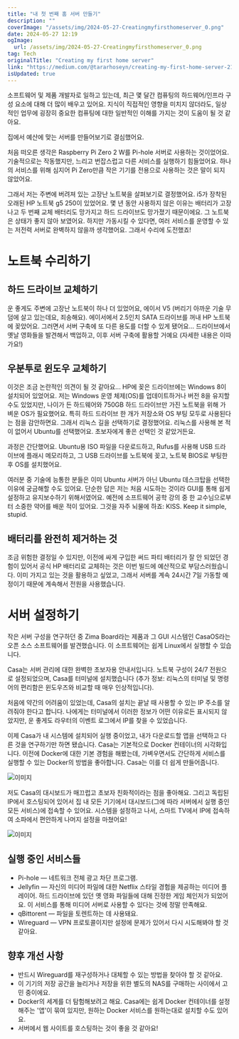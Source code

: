 ```yaml
---
title: "내 첫 번째 홈 서버 만들기"
description: ""
coverImage: "/assets/img/2024-05-27-Creatingmyfirsthomeserver_0.png"
date: 2024-05-27 12:19
ogImage:
  url: /assets/img/2024-05-27-Creatingmyfirsthomeserver_0.png
tag: Tech
originalTitle: "Creating my first home server"
link: "https://medium.com/@tararhoseyn/creating-my-first-home-server-2104cc610514"
isUpdated: true
---
```


소프트웨어 및 제품 개발자로 일하고 있는데, 최근 몇 달간 컴퓨팅의 하드웨어/인프라 구성 요소에 대해 더 많이 배우고 있어요. 지식이 직접적인 영향을 미치지 않더라도, 일상적인 업무에 굉장히 중요한 컴퓨팅에 대한 일반적인 이해를 가지는 것이 도움이 될 것 같아요.

집에서 예산에 맞는 서버를 만들어보기로 결심했어요.

처음 떠오른 생각은 Raspberry Pi Zero 2 W를 Pi-hole 서버로 사용하는 것이었어요. 기술적으로는 작동했지만, 느리고 번잡스럽고 다른 서비스를 실행하기 힘들었어요. 하나의 서비스를 위해 심지어 Pi Zero만큼 작은 기기를 전용으로 사용하는 것은 말이 되지 않았어요.

그래서 저는 주변에 버려져 있는 고장난 노트북을 살펴보기로 결정했어요. i5가 장착된 오래된 HP 노트북 g5 250이 있었어요. 몇 년 동안 사용하지 않은 이유는 배터리가 고장나고 두 번째 교체 배터리도 망가지고 하드 드라이브도 망가졌기 때문이에요. 그 노트북은 상태가 좋지 않아 보였어요. 하지만 가동시킬 수 있다면, 여러 서비스를 운영할 수 있는 저전력 서버로 완벽하지 않을까 생각했어요. 그래서 수리에 도전했죠!

<div class="content-ad"></div>

# 노트북 수리하기

## 하드 드라이브 교체하기

운 좋게도 주변에 고장난 노트북이 하나 더 있었어요, 에이서 V5 (버리기 아까운 기술 무덤에 살고 있는데요, 죄송해요). 에이서에서 2.5인치 SATA 드라이브를 꺼내 HP 노트북에 꽂았어요. 그러면서 서버 구축에 또 다른 용도를 더할 수 있게 됐어요... 드라이브에서 옛날 영화들을 발견해서 백업하고, 이후 서버 구축에 활용할 거예요 (자세한 내용은 이따가요!)

## 우분투로 윈도우 교체하기

<div class="content-ad"></div>

이것은 조금 논란적인 의견이 될 것 같아요... HP에 꽂은 드라이브에는 Windows 8이 설치되어 있었어요. 저는 Windows 운영 체제(OS)를 업데이트하거나 버전 8을 유지할 수도 있었지만, 나이가 든 하드웨어와 750GB 하드 드라이브만 가진 노트북을 위해 가벼운 OS가 필요했어요. 특히 하드 드라이브 한 개가 저장소와 OS 부팅 모두로 사용된다는 점을 감안하면요. 그래서 리눅스 길을 선택하기로 결정했어요. 리눅스를 사용해 본 적이 없어서 Ubuntu를 선택했어요. 초보자에게 좋은 선택인 것 같았거든요.

과정은 간단했어요. Ubuntu용 ISO 파일을 다운로드하고, Rufus를 사용해 USB 드라이브에 플래시 메모리하고, 그 USB 드라이브를 노트북에 꽂고, 노트북 BIOS로 부팅한 후 OS를 설치했어요.

여러분 중 기술에 능통한 분들은 이미 Ubuntu 서버가 아닌 Ubuntu 데스크탑을 선택한 이유에 궁금해할 수도 있어요. 단순한 답은 저는 처음 시도하는 것이라 GUI를 통해 쉽게 설정하고 유지보수하기 위해서였어요. 예전에 소프트웨어 공학 강의 중 한 교수님으로부터 소중한 약어를 배운 적이 있어요. 그것을 자주 뇌물에 하죠: KISS. Keep it simple, stupid.

<div class="content-ad"></div>

## 배터리를 완전히 제거하는 것

조금 위험한 결정일 수 있지만, 이전에 싸게 구입한 써드 파티 배터리가 잘 안 되었던 경험이 있어서 공식 HP 배터리로 교체하는 것은 이번 빌드에 예산적으로 부담스러웠습니다. 이미 가지고 있는 것을 활용하고 싶었고, 그래서 서버를 계속 24시간 7일 가동할 예정이기 때문에 계속해서 전원을 사용했습니다.

# 서버 설정하기

작은 서버 구성을 연구하던 중 Zima Board라는 제품과 그 GUI 시스템인 CasaOS라는 오픈 소스 소프트웨어를 발견했습니다. 이 소프트웨어는 쉽게 Linux에서 실행할 수 있습니다.

<div class="content-ad"></div>

Casa는 서버 관리에 대한 완벽한 초보자용 안내서입니다. 노트북 구성이 24/7 전원으로 설정되었으며, Casa를 터미널에 설치했습니다 (추가 정보: 리눅스의 터미널 및 명령어의 편리함은 윈도우즈와 비교할 때 매우 인상적입니다).

처음에 약간의 어려움이 있었는데, Casa의 설치는 끝날 때 사용할 수 있는 IP 주소를 알려줘야 한다고 합니다. 나에게는 터미널에서 이러한 정보가 어떤 이유로든 표시되지 않았지만, 운 좋게도 라우터의 이벤트 로그에서 IP를 찾을 수 있었습니다.

이제 Casa가 내 시스템에 설치되어 실행 중이었고, 내가 다운로드할 앱을 선택하고 다른 것을 연구하기만 하면 됐습니다. Casa는 기본적으로 Docker 컨테이너의 시각화입니다. 이전에 Docker에 대한 기본 경험을 해봤는데, 가벼우면서도 간단하게 서비스를 실행할 수 있는 Docker의 방법을 좋아합니다. Casa는 이를 더 쉽게 만들어줍니다.

![이미지](/assets/img/2024-05-27-Creatingmyfirsthomeserver_1.png)

<div class="content-ad"></div>

저도 Casa의 대시보드가 매끄럽고 초보자 친화적이라는 점을 좋아해요. 그리고 독립된 IP에서 호스팅되어 있어서 집 내 모든 기기에서 대시보드(그에 따라 서버에서 실행 중인 모든 서비스)에 접속할 수 있어요. 시스템을 설정하고 나서, 스마트 TV에서 IP에 접속하여 소파에서 편안하게 나머지 설정을 마쳤어요!

![이미지](/assets/img/2024-05-27-Creatingmyfirsthomeserver_2.png)

## 실행 중인 서비스들

- Pi-hole — 네트워크 전체 광고 차단 프로그램.
- Jellyfin — 자신의 미디어 파일에 대한 Netflix 스타일 경험을 제공하는 미디어 플레이어. 하드 드라이브에 있던 옛 영화 파일들에 대해 진정한 게임 체인저가 되었어요. 이 서비스를 통해 미디어 서버로 사용할 수 있다는 것에 정말 만족해요.
- qBittorent — 파일을 토렌트하는 데 사용돼요.
- Wireguard — VPN 프로토콜이지만 설정에 문제가 있어서 다시 시도해봐야 할 것 같아요.

<div class="content-ad"></div>

## 향후 개선 사항

- 반드시 Wireguard를 재구성하거나 대체할 수 있는 방법을 찾아야 할 것 같아요.
- 이 기기의 저장 공간을 늘리거나 저장을 위한 별도의 NAS를 구매하는 사이에서 고민 중이에요.
- Docker의 세계를 더 탐험해보려고 해요. Casa에는 쉽게 Docker 컨테이너를 설정해주는 '앱'이 묶여 있지만, 원하는 Docker 서비스를 원하는대로 설치할 수도 있어요.
- 서버에서 웹 사이트를 호스팅하는 것이 좋을 것 같아요!
